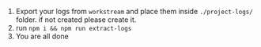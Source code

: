 1. Export your logs from `workstream` and place them inside `./project-logs/` folder. if not created please create it.
2. run `npm i && npm run extract-logs`
3. You are all done
